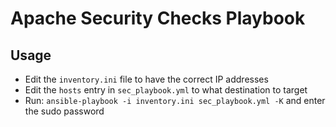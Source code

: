 # Apache Security Checks Playbook

## Usage

- Edit the `inventory.ini` file to have the correct IP addresses
- Edit the `hosts` entry in `sec_playbook.yml` to what destination to target
- Run: `ansible-playbook -i inventory.ini sec_playbook.yml -K` and enter the sudo password

